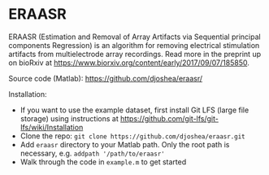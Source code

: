 # ERAASR

ERAASR (Estimation and Removal of Array Artifacts via Sequential principal components Regression) is an algorithm for removing electrical stimulation artifacts from multielectrode array recordings. Read more in the preprint up on bioRxiv at https://www.biorxiv.org/content/early/2017/09/07/185850. 

Source code (Matlab): https://github.com/djoshea/eraasr/

Installation:
- If you want to use the example dataset, first install Git LFS (large file storage) using instructions at https://github.com/git-lfs/git-lfs/wiki/Installation
- Clone the repo: `git clone https://github.com/djoshea/eraasr.git`
- Add `eraasr` directory to your Matlab path. Only the root path is necessary, e.g. `addpath '/path/to/eraasr'`
- Walk through the code in `example.m` to get started
